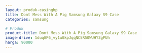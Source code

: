 ```yaml
---
layout: produk-casinghp
title: Dont Mess With A Pig Samsung Galaxy S9 Case
categories: samsung

# Produk
product-title: Dont Mess With A Pig Samsung Galaxy S9 Case
image-drive: 1duqGP6_vy1uGkpJqqNC5R50WUHY3gPUh
harga: 90000
---
```

